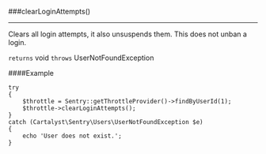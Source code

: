 <a id="clearLoginAttempts"></a>
###clearLoginAttempts()

----------

Clears all login attempts, it also unsuspends them. This does not unban a login.

`returns` void
`throws`  UserNotFoundException

####Example

	try
	{
		$throttle = Sentry::getThrottleProvider()->findByUserId(1);
		$throttle->clearLoginAttempts();
	}
	catch (Cartalyst\Sentry\Users\UserNotFoundException $e)
	{
		echo 'User does not exist.';
	}
